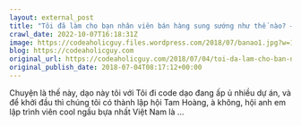 ```yaml
---
layout: external_post
title: "Tôi đã làm cho bạn nhân viên bán hàng sung sướng như thế nào? – Codeaholicguy"
crawl_date: 2022-10-07T16:18:31Z
image: https://codeaholicguy.files.wordpress.com/2018/07/banao1.jpg?w=1200
blog: https://codeaholicguy.com
original_url: https://codeaholicguy.com/2018/07/04/toi-da-lam-cho-ban-nhan-vien-ban-hang-sung-suong-nhu-the-nao/
original_publish_date: 2018-07-04T08:17:12+00:00
---
```


Chuyện là thế này, dạo này tôi với Tôi đi code dạo đang ấp ủ nhiều dự án, và để khởi đầu thì chúng tôi có thành lập hội Tam Hoàng, à không, hội anh em lập trình viên cool ngầu bựa nhất Việt Nam là …